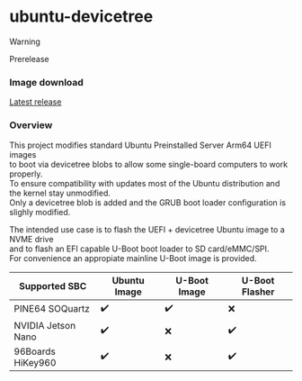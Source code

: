 # ubuntu-devicetree

> [!WARNING]
> Prerelease

### Image download
[Latest release](https://github.com/h-s-c/ubuntu-devicetree/releases/tag/latest)

### Overview
This project modifies standard Ubuntu Preinstalled Server Arm64 UEFI images  
to boot via devicetree blobs to allow some single-board computers to work properly.  
To ensure compatibility with updates most of the Ubuntu distribution and the kernel stay unmodified.  
Only a devicetree blob is added and the GRUB boot loader configuration is slighly modified.  

The intended use case is to flash the UEFI + devicetree Ubuntu image to a NVME drive  
and to flash an EFI capable U-Boot boot loader to SD card/eMMC/SPI.  
For convenience an appropiate mainline U-Boot image is provided.  

| Supported SBC       | Ubuntu Image       | U-Boot Image       | U-Boot Flasher          |
| ------------------- | -------------      | -------------      | ---------------         |
| PINE64 SOQuartz     | :heavy_check_mark: | :heavy_check_mark: | :x:                     |
| NVIDIA Jetson Nano  | :heavy_check_mark: | :x:                | :heavy_check_mark:      |
| 96Boards HiKey960   | :heavy_check_mark: | :x:                | :heavy_check_mark:      |
